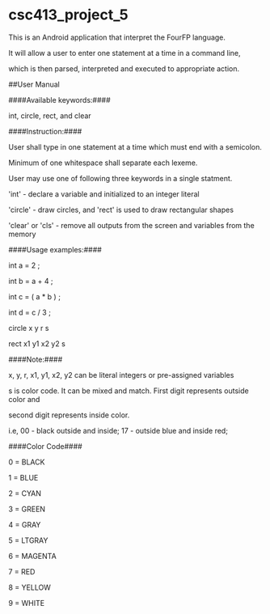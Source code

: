 # csc413_project_5 #

This is an Android application that interpret the FourFP language.

It will allow a user to enter one statement at a time in a command line,

which is then parsed, interpreted and executed to appropriate action.

##User Manual

####Available keywords:####

int, circle, rect, and clear

####Instruction:####

User shall type in one statement at a time which must end with a semicolon.

Minimum of one whitespace shall separate each lexeme.

User may use one of following three keywords in a single statment.

 'int' - declare a variable and initialized to an integer literal

 'circle' - draw circles, and 'rect' is used to draw rectangular shapes

 'clear' or 'cls' - remove all outputs from the screen and variables from the memory

####Usage examples:####

int a = 2 ;

int b = a + 4 ;

int c = ( a * b ) ;

int d = c / 3 ;

circle x y r s

rect x1 y1 x2 y2 s

####Note:####

x, y, r, x1, y1, x2, y2 can be literal integers or pre-assigned variables

s is color code. It can be mixed and match. First digit represents outside color and

second digit represents inside color.

i.e, 00 - black outside and inside; 17 - outside blue and inside red;

####Color Code####

0 = BLACK

1 = BLUE

2 = CYAN

3 = GREEN

4 = GRAY

5 = LTGRAY

6 = MAGENTA

7 = RED

8 = YELLOW

9 = WHITE